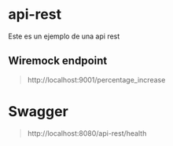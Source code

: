 # api-rest
Este es un ejemplo de una api rest



## Wiremock endpoint

> http://localhost:9001/percentage_increase


# Swagger

> http://localhost:8080/api-rest/health